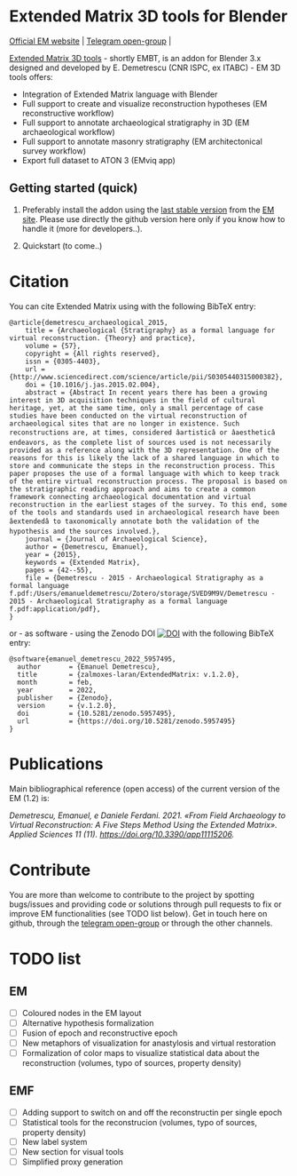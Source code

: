 # Extended Matrix 3D tools for Blender

[Official EM website](http://extendedmatrix.org) | 
[Telegram open-group](https://t.me/UserGroupEM) | 

<!---
![Header](./public/res/header.jpg)
-->

[Extended Matrix 3D tools](http://extendedmatrix.org) - shortly EMBT, is an addon for Blender 3.x designed and developed by E. Demetrescu (CNR ISPC, ex ITABC) - EM 3D tools offers:

* Integration of Extended Matrix language with Blender
* Full support to create and visualize reconstruction hypotheses (EM reconstructive workflow)
* Full support to annotate archaeological stratigraphy in 3D (EM archaeological workflow)
* Full support to annotate masonry stratigraphy (EM architectonical survey workflow) 
* Export full dataset to ATON 3 (EMviq app)

## Getting started (quick)
1) Preferably install the addon using the [last stable version](https://github.com/zalmoxes-laran/ExtendedMatrix/raw/version-1.3.0/04_EMF/EM-blender-tools_1.2stable.zip) from the [EM site](https://www.extendedmatrix.org/download). Please use directly the github version here only if you know how to handle it (more for developers..).

2) Quickstart (to come..) 

# Citation
You can cite Extended Matrix using with the following BibTeX entry:
```
@article{demetrescu_archaeological_2015,
	title = {Archaeological {Stratigraphy} as a formal language for virtual reconstruction. {Theory} and practice},
	volume = {57},
	copyright = {All rights reserved},
	issn = {0305-4403},
	url = {http://www.sciencedirect.com/science/article/pii/S0305440315000382},
	doi = {10.1016/j.jas.2015.02.004},
	abstract = {Abstract In recent years there has been a growing interest in 3D acquisition techniques in the field of cultural heritage, yet, at the same time, only a small percentage of case studies have been conducted on the virtual reconstruction of archaeological sites that are no longer in existence. Such reconstructions are, at times, considered âartisticâ or âaestheticâ endeavors, as the complete list of sources used is not necessarily provided as a reference along with the 3D representation. One of the reasons for this is likely the lack of a shared language in which to store and communicate the steps in the reconstruction process. This paper proposes the use of a formal language with which to keep track of the entire virtual reconstruction process. The proposal is based on the stratigraphic reading approach and aims to create a common framework connecting archaeological documentation and virtual reconstruction in the earliest stages of the survey. To this end, some of the tools and standards used in archaeological research have been âextendedâ to taxonomically annotate both the validation of the hypothesis and the sources involved.},
	journal = {Journal of Archaeological Science},
	author = {Demetrescu, Emanuel},
	year = {2015},
	keywords = {Extended Matrix},
	pages = {42--55},
	file = {Demetrescu - 2015 - Archaeological Stratigraphy as a formal language f.pdf:/Users/emanueldemetrescu/Zotero/storage/SVED9M9V/Demetrescu - 2015 - Archaeological Stratigraphy as a formal language f.pdf:application/pdf},
}
```

or - as software - using the Zenodo DOI [![DOI](https://zenodo.org/badge/DOI/10.5281/zenodo.5957132.svg)](https://doi.org/10.5281/zenodo.5957132) with the following BibTeX entry:
```
@software{emanuel_demetrescu_2022_5957495,
  author       = {Emanuel Demetrescu},
  title        = {zalmoxes-laran/ExtendedMatrix: v.1.2.0},
  month        = feb,
  year         = 2022,
  publisher    = {Zenodo},
  version      = {v.1.2.0},
  doi          = {10.5281/zenodo.5957495},
  url          = {https://doi.org/10.5281/zenodo.5957495}
}
```

# Publications
Main bibliographical reference (open access) of the current version of the EM (1.2) is:

*Demetrescu, Emanuel, e Daniele Ferdani. 2021. «From Field Archaeology to Virtual Reconstruction: A Five Steps Method Using the Extended Matrix». Applied Sciences 11 (11). https://doi.org/10.3390/app11115206.*

<!---
You can find [here](url) a complete list of publications where EM was employed in different national and international projects.
-->

# Contribute
You are more than welcome to contribute to the project by spotting bugs/issues and providing code or solutions through pull requests to fix or improve EM functionalities (see TODO list below). Get in touch here on github, through the [telegram open-group](https://t.me/UserGroupEM) or through the other channels.

# TODO list

## EM
- [ ] Coloured nodes in the EM layout
- [ ] Alternative hypothesis formalization
- [ ] Fusion of epoch and reconstructive epoch
- [ ] New metaphors of visualization for anastylosis and virtual restoration
- [ ] Formalization of color maps to visualize statistical data about the reconstruction (volumes, typo of sources, property density)

## EMF

- [ ] Adding support to switch on and off the reconstructin per single epoch
- [ ] Statistical tools for the reconstrucion (volumes, typo of sources, property density)
- [ ] New label system
- [ ] New section for visual tools
- [ ] Simplified proxy generation